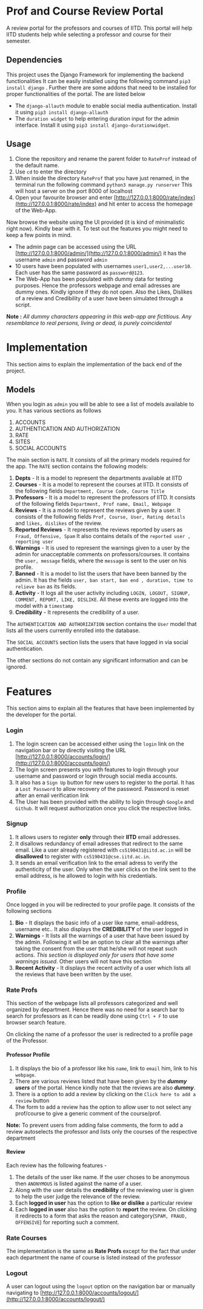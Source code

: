 # Prof and Course Review Portal
A review portal for the professors and courses of IITD. This portal will help IITD students help while selecting a professor and course for their semester.

## Dependencies

This project uses the Django Framework for implementing the backend functionalities 
It can be easily installed using the following command `pip3 install django` . Further there are some addons that need to be installed for proper functionalities of the portal. The are listed below

 - The `django-allauth` module to enable social media authentication.
   Install it using `pip3 install django-allauth`
 -  The `duration widget` to help entering duration input for the admin interface. Install it using `pip3 install django-durationwidget`.
  

## Usage
 1.  Clone the repository and rename the parent folder to `RateProf` instead of the default name.
 2. Use `cd` to enter the directory
 3. When inside the directory `RateProf` that you have just renamed, in the terminal run the following command `python3 manage.py runserver` This will host a server on the port 8000 of localhost 
 4. Open your favourite browser and enter [http://127.0.0.1:8000/rate/index](http://127.0.0.1:8000/rate/index) and hit enter to access the homepage of the Web-App.

Now browse the website using the UI provided (it is kind of minimalistic right now). Kindly bear with it. To test out the features you might need to keep a few points in mind.

 - The admin page can be accessed using the URL  [http://127.0.0.1:8000/admin/](http://127.0.0.1:8000/admin/) it has the username `admin` and password `admin`
 - 10 users have been populated with usernames `user1,user2,...user10`. Each user has the same password as `password@123`.
 - The Web-App has been populated with dummy data for testing purposes. Hence the professors webpage and email adresses are dummy ones. Kindly ignore if they do not open. Also the Likes, Dislikes of a review and Credibility of a user have been simulated through a script.

**Note :** *All dummy characters appearing in this web-app are fictitious. Any resemblance to real persons, living or dead, is purely coincidental*


# Implementation

This section aims to explain the implementation of the back end of the project.

## Models
When you login as `admin` you will be able to see a list of models available to you. 
It has various sections as follows

 1. ACCOUNTS
 2. AUTHENTICATION AND AUTHORIZATION
 3. RATE
 4. SITES
 5. SOCIAL ACCOUNTS

The main section is `RATE`. It consists of all the primary models required for the app.
The `RATE` section contains the following models:

 1. **Depts** - It is a model to represent the departments available at IITD
 2. **Courses** - It is a model to represent the courses at IITD. It consists of the following fields `Department, Course Code, Course Title`
 3. **Professors** - It is a model to represent the professors of IITD. It consists of the following fields `Department, Prof name, Email, Webpage`
 4. **Reviews** - It is a model to represent the reviews given by a user. It consists of the following fields `Prof, Course, User, Rating details ` and `likes, dislikes` of the review. 
 5. **Reported Reviews** - It represents the reviews reported by users as `Fraud, Offensive, Spam` It also contains details of the `reported user , reporting user`
 6. **Warnings** - It is used to represent the warnings given to a user by the admin for unacceptable comments on professors/courses. It contains the `user, message` fields, where the `message` is sent to the user on his profile.
 7. **Banned** - It is a model to list the users that have been banned by the admin. It has the fields `user, ban start, ban end , duration, time to relieve ban` as its fields.
 8. **Activity** - It logs all the user activity including `LOGIN, LOGOUT, SIGNUP, COMMENT, REPORT, LIKE, DISLIKE`. All these events are logged into the model with a `timestamp`
 9. **Credibility** - It represents the credibility of a user.

The `AUTHENTICATION AND AUTHORIZATION` section contains the `User` model that lists all the users currently enrolled into the database.

The `SOCIAL ACCOUNTS` section lists the users that have logged in via social authentication.

The other sections do not contain any significant information and can be ignored.

# Features
This section aims to explain all the features that have been implemented by the developer for the portal.

 ### Login 

 1. The login screen can be accessed either using the `login` link on the navigation bar or by directly visiting the URL [http://127.0.0.1:8000/accounts/login/](http://127.0.0.1:8000/accounts/login/)
 2. The login screen presents you with features to login through your username and password or login through social media accounts.
 3. It also has a `Sign Up` button for new users to register to the portal. It has a `Lost Password` to allow recovery of the password. Password is reset after an email verification link
 4. The User has been provided with the ability to login through `Google` and `Github`. It will request authorization once you click the respective links.

### Signup

 1. It allows users to register **only** through their **IITD** email addresses.
 2. It disallows redundancy of email adresses that redirect to the same email. Like a user already registered with `cs5190431@iitd.ac.in` will be **disallowed** to register with `cs5190431@cse.iitd.ac.in`.
 3. It sends an email verification link to the email adress to verify the authenticity of the user. Only when the user clicks on the link sent to the email address, is he allowed to login with his credentials.

### Profile

 Once logged in you will be redirected to your profile page. It consists of the following sections

 1. **Bio** - It displays the basic info of a user like name, email-address, username etc.. It also displays the **CREDIBILITY** of the user logged in
 2. **Warnings** - It lists all the warnings of a user that have been issued by the admin. Following it will be an option to clear all the warnings after taking the consent from the user that he/she will not repeat such actions. *This section is displayed only for users that have some warnings issued*. Other users will not have this section
 3. **Recent Activity** - It displays the recent activity of a user which lists all the reviews that have been written by the user.

### Rate Profs

This section of the webpage lists all professors categorized and well organized by department. Hence there was no need for a search bar to search for professors as it can be readily done using `Ctrl + F` to use browser search feature.

On clicking the name of a professor the user is redirected to a profile page of the Professor. 

#### Professor Profile

 1. It displays the bio of a professor like his `name`, link to `email` him, link to his `webpage`.
 2. There are various reviews listed that have been given by the ***dummy users*** of the portal. Hence kindly note that the reviews are also ***dummy***.
 3. There is a option to add a review by clicking on the `Click here to add a review` button
 4. The form to add a review has the option to allow user to not select any prof/course to give a generic comment of the course/prof.
 
**Note:** To prevent users from adding false comments, the form to add a review autoselects the professor and lists only the courses of the respective department 

#### Review
Each review has the following features - 
 1. The details of the user like name. If the user choses to be anonymous then `ANONYMOUS` is listed against the name of a user.
 2. Along with the user details the **credibility** of the reviewing user is given to help the user judge the relevance of the review.
 3. Each **logged in user** has the option to **like or dislike** a particular review
 4. Each **logged in user** also has the option to **report** the review. On clicking it redirects to a form that asks the reason and category(`SPAM, FRAUD, OFFENSIVE`) for reporting such a comment.

### Rate Courses

The implementation is the same as **Rate Profs** except for the fact that under each department the name of course is listed instead of the professor

### Logout

A user can logout using the `logout` option on the navigation bar or manually navigating to [http://127.0.0.1:8000/accounts/logout/](http://127.0.0.1:8000/accounts/logout/)
